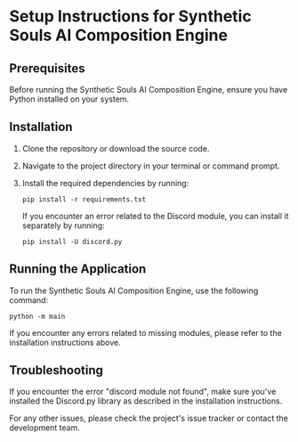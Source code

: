 # Setup Instructions for Synthetic Souls AI Composition Engine

## Prerequisites

Before running the Synthetic Souls AI Composition Engine, ensure you have Python installed on your system.

## Installation

1. Clone the repository or download the source code.

2. Navigate to the project directory in your terminal or command prompt.

3. Install the required dependencies by running:

   ```
   pip install -r requirements.txt
   ```

   If you encounter an error related to the Discord module, you can install it separately by running:

   ```
   pip install -U discord.py
   ```

## Running the Application

To run the Synthetic Souls AI Composition Engine, use the following command:

```
python -m main
```

If you encounter any errors related to missing modules, please refer to the installation instructions above.

## Troubleshooting

If you encounter the error "discord module not found", make sure you've installed the Discord.py library as described in the installation instructions.

For any other issues, please check the project's issue tracker or contact the development team.
